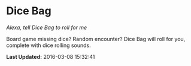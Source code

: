# Dice Bag
*Alexa, tell Dice Bag to roll for me*

Board game missing dice?  Random encounter?  Dice Bag will roll for you, complete with dice rolling sounds.

**Last Updated:** 2016-03-08 15:32:41